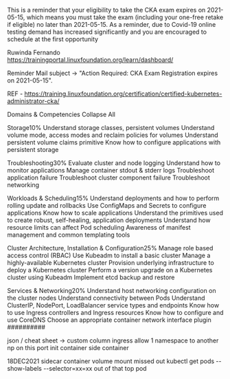 This is a reminder that your eligibility to take the CKA exam expires on 2021-05-15, which means you must take the exam (including your one-free retake if eligible) no later than 2021-05-15. As a reminder, due to Covid-19 online testing demand has increased significantly and you are encouraged to schedule at the first opportunity

Ruwinda Fernando
https://trainingportal.linuxfoundation.org/learn/dashboard/

Reminder Mail subject -> "Action Required: CKA Exam Registration expires on 2021-05-15".

REF - https://training.linuxfoundation.org/certification/certified-kubernetes-administrator-cka/

Domains & Competencies
Collapse All

Storage10%
Understand storage classes, persistent volumes
Understand volume mode, access modes and reclaim policies for volumes
Understand persistent volume claims primitive
Know how to configure applications with persistent storage

Troubleshooting30%
Evaluate cluster and node logging
Understand how to monitor applications
Manage container stdout & stderr logs
Troubleshoot application failure
Troubleshoot cluster component failure
Troubleshoot networking

Workloads & Scheduling15%
Understand deployments and how to perform rolling update and rollbacks
Use ConfigMaps and Secrets to configure applications
Know how to scale applications
Understand the primitives used to create robust, self-healing, application deployments
Understand how resource limits can affect Pod scheduling
Awareness of manifest management and common templating tools

Cluster Architecture, Installation & Configuration25%
Manage role based access control (RBAC)
Use Kubeadm to install a basic cluster
Manage a highly-available Kubernetes cluster
Provision underlying infrastructure to deploy a Kubernetes cluster
Perform a version upgrade on a Kubernetes cluster using Kubeadm
Implement etcd backup and restore

Services & Networking20%
Understand host networking configuration on the cluster nodes
Understand connectivity between Pods
Understand ClusterIP, NodePort, LoadBalancer service types and endpoints
Know how to use Ingress controllers and Ingress resources
Know how to configure and use CoreDNS
Choose an appropriate container network interface plugin
##########

json / cheat sheet -> custom column
ingress allow 1 namespace to another np on this port 
init container 
side container 

18DEC2021
sidecar container volume mount missed out 
kubectl get pods --show-labels --selector=xx=xx out of that top pod 
